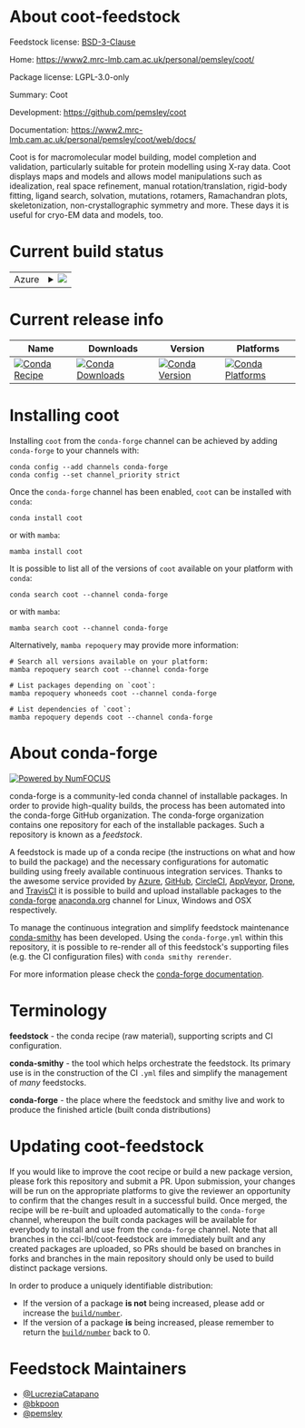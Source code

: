 About coot-feedstock
====================

Feedstock license: [BSD-3-Clause](https://github.com/cci-lbl/coot-feedstock/blob/main/LICENSE.txt)

Home: https://www2.mrc-lmb.cam.ac.uk/personal/pemsley/coot/

Package license: LGPL-3.0-only

Summary: Coot

Development: https://github.com/pemsley/coot

Documentation: https://www2.mrc-lmb.cam.ac.uk/personal/pemsley/coot/web/docs/

Coot is for macromolecular model building, model completion and validation, particularly suitable for protein modelling using X-ray data.
Coot displays maps and models and allows model manipulations such as idealization, real space refinement, manual rotation/translation, rigid-body fitting, ligand search, solvation, mutations, rotamers, Ramachandran plots, skeletonization, non-crystallographic symmetry and more.
These days it is useful for cryo-EM data and models, too.


Current build status
====================


<table>
    
  <tr>
    <td>Azure</td>
    <td>
      <details>
        <summary>
          <a href="https://dev.azure.com/cctbx-release/feedstock-builds/_build/latest?definitionId=None&branchName=main">
            <img src="https://dev.azure.com/cctbx-release/feedstock-builds/_apis/build/status/coot-feedstock?branchName=main">
          </a>
        </summary>
        <table>
          <thead><tr><th>Variant</th><th>Status</th></tr></thead>
          <tbody><tr>
              <td>linux_64_python3.10.____cpython</td>
              <td>
                <a href="https://dev.azure.com/cctbx-release/feedstock-builds/_build/latest?definitionId=None&branchName=main">
                  <img src="https://dev.azure.com/cctbx-release/feedstock-builds/_apis/build/status/coot-feedstock?branchName=main&jobName=linux&configuration=linux%20linux_64_python3.10.____cpython" alt="variant">
                </a>
              </td>
            </tr><tr>
              <td>linux_64_python3.11.____cpython</td>
              <td>
                <a href="https://dev.azure.com/cctbx-release/feedstock-builds/_build/latest?definitionId=None&branchName=main">
                  <img src="https://dev.azure.com/cctbx-release/feedstock-builds/_apis/build/status/coot-feedstock?branchName=main&jobName=linux&configuration=linux%20linux_64_python3.11.____cpython" alt="variant">
                </a>
              </td>
            </tr><tr>
              <td>linux_64_python3.12.____cpython</td>
              <td>
                <a href="https://dev.azure.com/cctbx-release/feedstock-builds/_build/latest?definitionId=None&branchName=main">
                  <img src="https://dev.azure.com/cctbx-release/feedstock-builds/_apis/build/status/coot-feedstock?branchName=main&jobName=linux&configuration=linux%20linux_64_python3.12.____cpython" alt="variant">
                </a>
              </td>
            </tr><tr>
              <td>linux_64_python3.9.____cpython</td>
              <td>
                <a href="https://dev.azure.com/cctbx-release/feedstock-builds/_build/latest?definitionId=None&branchName=main">
                  <img src="https://dev.azure.com/cctbx-release/feedstock-builds/_apis/build/status/coot-feedstock?branchName=main&jobName=linux&configuration=linux%20linux_64_python3.9.____cpython" alt="variant">
                </a>
              </td>
            </tr><tr>
              <td>osx_64_python3.10.____cpython</td>
              <td>
                <a href="https://dev.azure.com/cctbx-release/feedstock-builds/_build/latest?definitionId=None&branchName=main">
                  <img src="https://dev.azure.com/cctbx-release/feedstock-builds/_apis/build/status/coot-feedstock?branchName=main&jobName=osx&configuration=osx%20osx_64_python3.10.____cpython" alt="variant">
                </a>
              </td>
            </tr><tr>
              <td>osx_64_python3.11.____cpython</td>
              <td>
                <a href="https://dev.azure.com/cctbx-release/feedstock-builds/_build/latest?definitionId=None&branchName=main">
                  <img src="https://dev.azure.com/cctbx-release/feedstock-builds/_apis/build/status/coot-feedstock?branchName=main&jobName=osx&configuration=osx%20osx_64_python3.11.____cpython" alt="variant">
                </a>
              </td>
            </tr><tr>
              <td>osx_64_python3.12.____cpython</td>
              <td>
                <a href="https://dev.azure.com/cctbx-release/feedstock-builds/_build/latest?definitionId=None&branchName=main">
                  <img src="https://dev.azure.com/cctbx-release/feedstock-builds/_apis/build/status/coot-feedstock?branchName=main&jobName=osx&configuration=osx%20osx_64_python3.12.____cpython" alt="variant">
                </a>
              </td>
            </tr><tr>
              <td>osx_64_python3.9.____cpython</td>
              <td>
                <a href="https://dev.azure.com/cctbx-release/feedstock-builds/_build/latest?definitionId=None&branchName=main">
                  <img src="https://dev.azure.com/cctbx-release/feedstock-builds/_apis/build/status/coot-feedstock?branchName=main&jobName=osx&configuration=osx%20osx_64_python3.9.____cpython" alt="variant">
                </a>
              </td>
            </tr><tr>
              <td>osx_arm64_python3.10.____cpython</td>
              <td>
                <a href="https://dev.azure.com/cctbx-release/feedstock-builds/_build/latest?definitionId=None&branchName=main">
                  <img src="https://dev.azure.com/cctbx-release/feedstock-builds/_apis/build/status/coot-feedstock?branchName=main&jobName=osx&configuration=osx%20osx_arm64_python3.10.____cpython" alt="variant">
                </a>
              </td>
            </tr><tr>
              <td>osx_arm64_python3.11.____cpython</td>
              <td>
                <a href="https://dev.azure.com/cctbx-release/feedstock-builds/_build/latest?definitionId=None&branchName=main">
                  <img src="https://dev.azure.com/cctbx-release/feedstock-builds/_apis/build/status/coot-feedstock?branchName=main&jobName=osx&configuration=osx%20osx_arm64_python3.11.____cpython" alt="variant">
                </a>
              </td>
            </tr><tr>
              <td>osx_arm64_python3.12.____cpython</td>
              <td>
                <a href="https://dev.azure.com/cctbx-release/feedstock-builds/_build/latest?definitionId=None&branchName=main">
                  <img src="https://dev.azure.com/cctbx-release/feedstock-builds/_apis/build/status/coot-feedstock?branchName=main&jobName=osx&configuration=osx%20osx_arm64_python3.12.____cpython" alt="variant">
                </a>
              </td>
            </tr><tr>
              <td>osx_arm64_python3.9.____cpython</td>
              <td>
                <a href="https://dev.azure.com/cctbx-release/feedstock-builds/_build/latest?definitionId=None&branchName=main">
                  <img src="https://dev.azure.com/cctbx-release/feedstock-builds/_apis/build/status/coot-feedstock?branchName=main&jobName=osx&configuration=osx%20osx_arm64_python3.9.____cpython" alt="variant">
                </a>
              </td>
            </tr><tr>
              <td>win_64_python3.10.____cpython</td>
              <td>
                <a href="https://dev.azure.com/cctbx-release/feedstock-builds/_build/latest?definitionId=None&branchName=main">
                  <img src="https://dev.azure.com/cctbx-release/feedstock-builds/_apis/build/status/coot-feedstock?branchName=main&jobName=win&configuration=win%20win_64_python3.10.____cpython" alt="variant">
                </a>
              </td>
            </tr><tr>
              <td>win_64_python3.11.____cpython</td>
              <td>
                <a href="https://dev.azure.com/cctbx-release/feedstock-builds/_build/latest?definitionId=None&branchName=main">
                  <img src="https://dev.azure.com/cctbx-release/feedstock-builds/_apis/build/status/coot-feedstock?branchName=main&jobName=win&configuration=win%20win_64_python3.11.____cpython" alt="variant">
                </a>
              </td>
            </tr><tr>
              <td>win_64_python3.12.____cpython</td>
              <td>
                <a href="https://dev.azure.com/cctbx-release/feedstock-builds/_build/latest?definitionId=None&branchName=main">
                  <img src="https://dev.azure.com/cctbx-release/feedstock-builds/_apis/build/status/coot-feedstock?branchName=main&jobName=win&configuration=win%20win_64_python3.12.____cpython" alt="variant">
                </a>
              </td>
            </tr><tr>
              <td>win_64_python3.9.____cpython</td>
              <td>
                <a href="https://dev.azure.com/cctbx-release/feedstock-builds/_build/latest?definitionId=None&branchName=main">
                  <img src="https://dev.azure.com/cctbx-release/feedstock-builds/_apis/build/status/coot-feedstock?branchName=main&jobName=win&configuration=win%20win_64_python3.9.____cpython" alt="variant">
                </a>
              </td>
            </tr>
          </tbody>
        </table>
      </details>
    </td>
  </tr>
</table>

Current release info
====================

| Name | Downloads | Version | Platforms |
| --- | --- | --- | --- |
| [![Conda Recipe](https://img.shields.io/badge/recipe-coot-green.svg)](https://anaconda.org/conda-forge/coot) | [![Conda Downloads](https://img.shields.io/conda/dn/conda-forge/coot.svg)](https://anaconda.org/conda-forge/coot) | [![Conda Version](https://img.shields.io/conda/vn/conda-forge/coot.svg)](https://anaconda.org/conda-forge/coot) | [![Conda Platforms](https://img.shields.io/conda/pn/conda-forge/coot.svg)](https://anaconda.org/conda-forge/coot) |

Installing coot
===============

Installing `coot` from the `conda-forge` channel can be achieved by adding `conda-forge` to your channels with:

```
conda config --add channels conda-forge
conda config --set channel_priority strict
```

Once the `conda-forge` channel has been enabled, `coot` can be installed with `conda`:

```
conda install coot
```

or with `mamba`:

```
mamba install coot
```

It is possible to list all of the versions of `coot` available on your platform with `conda`:

```
conda search coot --channel conda-forge
```

or with `mamba`:

```
mamba search coot --channel conda-forge
```

Alternatively, `mamba repoquery` may provide more information:

```
# Search all versions available on your platform:
mamba repoquery search coot --channel conda-forge

# List packages depending on `coot`:
mamba repoquery whoneeds coot --channel conda-forge

# List dependencies of `coot`:
mamba repoquery depends coot --channel conda-forge
```


About conda-forge
=================

[![Powered by
NumFOCUS](https://img.shields.io/badge/powered%20by-NumFOCUS-orange.svg?style=flat&colorA=E1523D&colorB=007D8A)](https://numfocus.org)

conda-forge is a community-led conda channel of installable packages.
In order to provide high-quality builds, the process has been automated into the
conda-forge GitHub organization. The conda-forge organization contains one repository
for each of the installable packages. Such a repository is known as a *feedstock*.

A feedstock is made up of a conda recipe (the instructions on what and how to build
the package) and the necessary configurations for automatic building using freely
available continuous integration services. Thanks to the awesome service provided by
[Azure](https://azure.microsoft.com/en-us/services/devops/), [GitHub](https://github.com/),
[CircleCI](https://circleci.com/), [AppVeyor](https://www.appveyor.com/),
[Drone](https://cloud.drone.io/welcome), and [TravisCI](https://travis-ci.com/)
it is possible to build and upload installable packages to the
[conda-forge](https://anaconda.org/conda-forge) [anaconda.org](https://anaconda.org/)
channel for Linux, Windows and OSX respectively.

To manage the continuous integration and simplify feedstock maintenance
[conda-smithy](https://github.com/conda-forge/conda-smithy) has been developed.
Using the ``conda-forge.yml`` within this repository, it is possible to re-render all of
this feedstock's supporting files (e.g. the CI configuration files) with ``conda smithy rerender``.

For more information please check the [conda-forge documentation](https://conda-forge.org/docs/).

Terminology
===========

**feedstock** - the conda recipe (raw material), supporting scripts and CI configuration.

**conda-smithy** - the tool which helps orchestrate the feedstock.
                   Its primary use is in the construction of the CI ``.yml`` files
                   and simplify the management of *many* feedstocks.

**conda-forge** - the place where the feedstock and smithy live and work to
                  produce the finished article (built conda distributions)


Updating coot-feedstock
=======================

If you would like to improve the coot recipe or build a new
package version, please fork this repository and submit a PR. Upon submission,
your changes will be run on the appropriate platforms to give the reviewer an
opportunity to confirm that the changes result in a successful build. Once
merged, the recipe will be re-built and uploaded automatically to the
`conda-forge` channel, whereupon the built conda packages will be available for
everybody to install and use from the `conda-forge` channel.
Note that all branches in the cci-lbl/coot-feedstock are
immediately built and any created packages are uploaded, so PRs should be based
on branches in forks and branches in the main repository should only be used to
build distinct package versions.

In order to produce a uniquely identifiable distribution:
 * If the version of a package **is not** being increased, please add or increase
   the [``build/number``](https://docs.conda.io/projects/conda-build/en/latest/resources/define-metadata.html#build-number-and-string).
 * If the version of a package **is** being increased, please remember to return
   the [``build/number``](https://docs.conda.io/projects/conda-build/en/latest/resources/define-metadata.html#build-number-and-string)
   back to 0.

Feedstock Maintainers
=====================

* [@LucreziaCatapano](https://github.com/LucreziaCatapano/)
* [@bkpoon](https://github.com/bkpoon/)
* [@pemsley](https://github.com/pemsley/)

